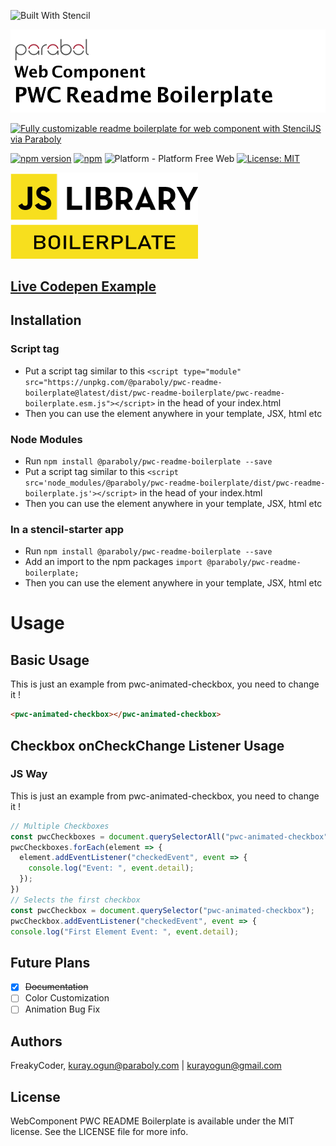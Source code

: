 ![Built With Stencil](https://img.shields.io/badge/-Built%20With%20Stencil-16161d.svg?logo=data%3Aimage%2Fsvg%2Bxml%3Bbase64%2CPD94bWwgdmVyc2lvbj0iMS4wIiBlbmNvZGluZz0idXRmLTgiPz4KPCEtLSBHZW5lcmF0b3I6IEFkb2JlIElsbHVzdHJhdG9yIDE5LjIuMSwgU1ZHIEV4cG9ydCBQbHVnLUluIC4gU1ZHIFZlcnNpb246IDYuMDAgQnVpbGQgMCkgIC0tPgo8c3ZnIHZlcnNpb249IjEuMSIgaWQ9IkxheWVyXzEiIHhtbG5zPSJodHRwOi8vd3d3LnczLm9yZy8yMDAwL3N2ZyIgeG1sbnM6eGxpbms9Imh0dHA6Ly93d3cudzMub3JnLzE5OTkveGxpbmsiIHg9IjBweCIgeT0iMHB4IgoJIHZpZXdCb3g9IjAgMCA1MTIgNTEyIiBzdHlsZT0iZW5hYmxlLWJhY2tncm91bmQ6bmV3IDAgMCA1MTIgNTEyOyIgeG1sOnNwYWNlPSJwcmVzZXJ2ZSI%2BCjxzdHlsZSB0eXBlPSJ0ZXh0L2NzcyI%2BCgkuc3Qwe2ZpbGw6I0ZGRkZGRjt9Cjwvc3R5bGU%2BCjxwYXRoIGNsYXNzPSJzdDAiIGQ9Ik00MjQuNywzNzMuOWMwLDM3LjYtNTUuMSw2OC42LTkyLjcsNjguNkgxODAuNGMtMzcuOSwwLTkyLjctMzAuNy05Mi43LTY4LjZ2LTMuNmgzMzYuOVYzNzMuOXoiLz4KPHBhdGggY2xhc3M9InN0MCIgZD0iTTQyNC43LDI5Mi4xSDE4MC40Yy0zNy42LDAtOTIuNy0zMS05Mi43LTY4LjZ2LTMuNkgzMzJjMzcuNiwwLDkyLjcsMzEsOTIuNyw2OC42VjI5Mi4xeiIvPgo8cGF0aCBjbGFzcz0ic3QwIiBkPSJNNDI0LjcsMTQxLjdIODcuN3YtMy42YzAtMzcuNiw1NC44LTY4LjYsOTIuNy02OC42SDMzMmMzNy45LDAsOTIuNywzMC43LDkyLjcsNjguNlYxNDEuN3oiLz4KPC9zdmc%2BCg%3D%3D&colorA=16161d&style=for-the-badge)

![WebComponent PWC README Boilerplate](https://raw.githubusercontent.com/paraboly/pwc-readme-boilerplate/repository-resources/logo.png)

[![Fully customizable readme boilerplate for web component with StencilJS via Paraboly](https://img.shields.io/badge/-Fully%20customizable%20readme%20boilerplate%20for%20web%20component%20with%20StencilJS%20via%20Paraboly-lightgrey?style=for-the-badge)](https://github.com/Paraboly/pwc-readme-boilerplate)

[![npm version](https://img.shields.io/npm/v/@paraboly/pwc-readme-boilerplate.svg?style=for-the-badge)](https://www.npmjs.com/package/@paraboly/pwc-readme-boilerplate)
[![npm](https://img.shields.io/npm/dt/@paraboly/pwc-readme-boilerplate.svg?style=for-the-badge)](https://www.npmjs.com/package/@paraboly/pwc-readme-boilerplate)
![Platform - Platform Free Web](https://img.shields.io/badge/-Web%20%7C%20Platform%20Free-blue?style=for-the-badge)
[![License: MIT](https://img.shields.io/badge/License-MIT-green.svg?style=for-the-badge)](https://opensource.org/licenses/MIT)

![WebComponent PWC Animated Checkbox](https://raw.githubusercontent.com/paraboly/pwc-readme-boilerplate/repository-resources/Screenshots/JSLibraryBoilerplate.png)

## [Live Codepen Example](https://codepen.io/wrathchaos/pen/dyyvRzM)

## Installation

### Script tag

- Put a script tag similar to this `<script	type="module" src="https://unpkg.com/@paraboly/pwc-readme-boilerplate@latest/dist/pwc-readme-boilerplate/pwc-readme-boilerplate.esm.js"></script>` in the head of your index.html
- Then you can use the element anywhere in your template, JSX, html etc

### Node Modules
- Run `npm install @paraboly/pwc-readme-boilerplate --save`
- Put a script tag similar to this `<script src='node_modules/@paraboly/pwc-readme-boilerplate/dist/pwc-readme-boilerplate.js'></script>` in the head of your index.html
- Then you can use the element anywhere in your template, JSX, html etc

### In a stencil-starter app
- Run `npm install @paraboly/pwc-readme-boilerplate --save`
- Add an import to the npm packages `import @paraboly/pwc-readme-boilerplate;`
- Then you can use the element anywhere in your template, JSX, html etc


# Usage

## Basic Usage

This is just an example from pwc-animated-checkbox, you need to change it !

```html
<pwc-animated-checkbox></pwc-animated-checkbox>
```

## Checkbox onCheckChange Listener Usage

### JS Way

This is just an example from pwc-animated-checkbox, you need to change it !

```js
// Multiple Checkboxes
const pwcCheckboxes = document.querySelectorAll("pwc-animated-checkbox");
pwcCheckboxes.forEach(element => {
  element.addEventListener("checkedEvent", event => {
    console.log("Event: ", event.detail);
  });
})  
// Selects the first checkbox
const pwcCheckbox = document.querySelector("pwc-animated-checkbox");
pwcCheckbox.addEventListener("checkedEvent", event => {
console.log("First Element Event: ", event.detail);
```

## Future Plans

- [x] ~~Documentation~~
- [ ] Color Customization
- [ ] Animation Bug Fix

## Authors

FreakyCoder, kuray.ogun@paraboly.com | kurayogun@gmail.com

## License

WebComponent PWC README Boilerplate is available under the MIT license. See the LICENSE file for more info.

